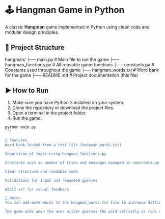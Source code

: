 # 🕹️ Hangman Game in Python

A classic **Hangman** game implemented in Python using clean code and modular design principles.

## 📁 Project Structure

hangman/
├── main.py # Main file to run the game
├── hangman_functions.py # All reusable game functions
├── constants.py # Constants used throughout the game
├── hangman_words.txt # Word bank for the game
├── README.md # Project documentation (this file)

## ▶️ How to Run

1. Make sure you have Python 3 installed on your system.
2. Clone the repository or download the project files.
3. Open a terminal in the project folder.
4. Run the game:

```bash
python main.py
'''

🔧 Features
Word bank loaded from a text file (hangman_words.txt)

Separation of logic using hangman_functions.py

Constants such as number of tries and messages managed in constants.py

Clear structure and readable code

Validations for input and repeated guesses

ASCII art for visual feedback

📝 Notes
You can add more words to the hangman_words.txt file to increase difficulty.

The game ends when the user either guesses the word correctly or runs out of attempts.
